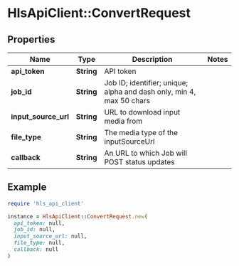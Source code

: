 # HlsApiClient::ConvertRequest

## Properties

| Name | Type | Description | Notes |
| ---- | ---- | ----------- | ----- |
| **api_token** | **String** | API token |  |
| **job_id** | **String** | Job ID; identifier; unique; alpha and dash only, min 4, max 50 chars |  |
| **input_source_url** | **String** | URL to download input media from |  |
| **file_type** | **String** | The media type of the inputSourceUrl |  |
| **callback** | **String** | An URL to which Job will POST status updates |  |

## Example

```ruby
require 'hls_api_client'

instance = HlsApiClient::ConvertRequest.new(
  api_token: null,
  job_id: null,
  input_source_url: null,
  file_type: null,
  callback: null
)
```

